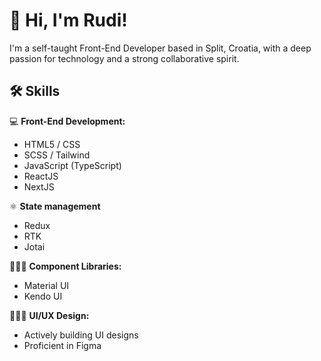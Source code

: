
# 👋 Hi, I'm Rudi! 

I'm a self-taught Front-End Developer based in Split, Croatia, with a deep passion for technology and a strong collaborative spirit.


## 🛠 Skills

💻  **Front-End Development:**

- HTML5 / CSS
- SCSS / Tailwind
- JavaScript (TypeScript)   
- ReactJS
- NextJS

⚛ **State management** 

- Redux
- RTK
- Jotai

👩🏻‍💻 **Component Libraries:**
- Material UI
- Kendo UI

👨🏻‍🎨  **UI/UX Design:**
- Actively building UI designs
- Proficient in Figma
